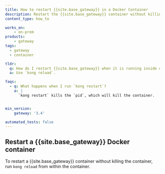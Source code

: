 ```yaml
---
title: How to restart {{site.base_gateway}} in a Docker Container
description: Restart the {{site.base_gateway}} container without killing it.
content_type: how_to

works_on:
    - on-prem
products:
    - gateway
tags:
  - gateway
  - container

tldr: 
  q: How do I restart {{site.base_gateway}} when it is running inside of a container
  a: Use `kong reload`.

faqs:
  - q: What happens when I run `kong restart`?
    a: |
      `kong restart` kills the `pid`, which will kill the container.


min_version:
    gateway: '3.4'

automated_tests: false
---
```




## Restart a {{site.base_gateway}} Docker container

To restart a {{site.base_gateway}} container without killing the container, run `kong reload` from within the container. 